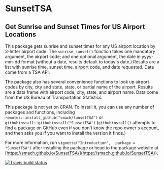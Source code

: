 # SunsetTSA
## Get Sunrise and Sunset Times for US Airport Locations

This package gets sunrise and sunset times for any US airport location by 3-letter airport code. The `sunrise_sunset()` function takes one mandatory argument, the airport code; and one optional argument, the date in yyyy-mm-dd format (without a date, results default to today's date.) Results are a list with sunrise time, sunset time, airport code, and date requested. Data come from a TSA API.

The package also has several convenience functions to look up airport codes by city, city and state, state, or partial name of the airport. Results are a data frame with airport code, city, state, and airport name. Data come from the US Bureau of Transportation Statistics.

This package is not yet on CRAN. To install it, you can use any number of packages and functions, including `remotes::install_github("smach/SunsetTSA")` or `githubinstall::githubinstall("SunsetTSA")` (`githubinstall()` attempts to find a package on GitHub even if you don't know the repo owner's account, and then asks you if you want to install the version it finds.)

For more information, run `vignette("Introduction",  package = "SunsetTSA")` after installing the package or head to the package website at [https://smach.github.io/SunsetTSA/](https://smach.github.io/SunsetTSA/).

 <!-- badges: start -->
  [![Travis build status](https://travis-ci.org/smach/SunsetTSA.svg?branch=master)](https://travis-ci.org/smach/SunsetTSA)
  <!-- badges: end -->

